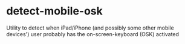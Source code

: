 # detect-mobile-osk

Utility to detect when iPad/iPhone (and possibly some other mobile devices') user probably has the on-screen-keyboard (OSK) activated
